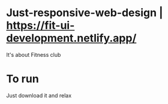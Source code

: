 # Just-responsive-web-design    |      https://fit-ui-development.netlify.app/
It's about Fitness club

# To run

Just download it and relax
